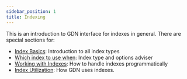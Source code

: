 ```yaml
---
sidebar_position: 1
title: Indexing
---
```


This is an introduction to GDN interface for indexes in general. There are special sections for:

- [Index Basics](index-basics.md): Introduction to all index types
- [Which index to use when](which-index.md): Index type and options adviser
- [Working with Indexes](working-with-indexes.md): How to handle indexes programmatically
- [Index Utilization](index-utilization.md): How GDN uses indexes.